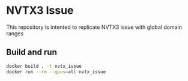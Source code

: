 # NVTX3 Issue

This repository is intented to replicate NVTX3 issue with global domain ranges

## Build and run

```bash
docker build . -t nvtx_issue
docker run --rm --gpus=all nvtx_issue
```